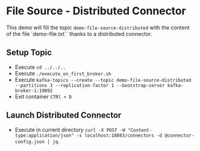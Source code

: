 # File Source - Distributed Connector

This demo will fill the topic `demo-file-source-distributed` with the content of the file `demo-file.txt`` thanks to a distributed connector.


## Setup Topic

- Execute `cd ../../..`
- Execute `./execute_on_first_broker.sh`
- Execute `kafka-topics --create --topic demo-file-source-distributed --partitions 3 --replication-factor 1 --bootstrap-server kafka-broker-1:19092`
- Exit container `CTRl + D`


## Launch Distributed Connector

- Execute in current directory `curl -X POST -H "Content-type:application/json" -s localhost:18083/connectors -d @connector-config.json | jq`.
